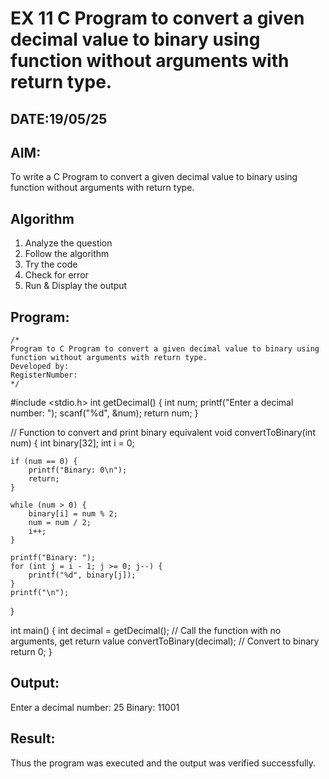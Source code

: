 # EX 11 C Program to convert a given decimal value to binary using function without arguments with return type.
## DATE:19/05/25
## AIM:
To write a C Program to convert a given decimal value to binary using function without arguments with return type.

## Algorithm
1. Analyze the question
2. Follow the algorithm
3. Try the code
4.  Check for error
5. Run & Display the output 

## Program:
```
/*
Program to C Program to convert a given decimal value to binary using function without arguments with return type.
Developed by: 
RegisterNumber:  
*/
```
#include <stdio.h>
int getDecimal() {
    int num;
    printf("Enter a decimal number: ");
    scanf("%d", &num);
    return num;
}

// Function to convert and print binary equivalent
void convertToBinary(int num) {
    int binary[32];
    int i = 0;

    if (num == 0) {
        printf("Binary: 0\n");
        return;
    }

    while (num > 0) {
        binary[i] = num % 2;
        num = num / 2;
        i++;
    }

    printf("Binary: ");
    for (int j = i - 1; j >= 0; j--) {
        printf("%d", binary[j]);
    }
    printf("\n");
}

int main() {
    int decimal = getDecimal(); // Call the function with no arguments, get return value
    convertToBinary(decimal);   // Convert to binary
    return 0;
}


## Output:
Enter a decimal number: 25
Binary: 11001



## Result:
Thus the program was executed and the output was verified successfully.
